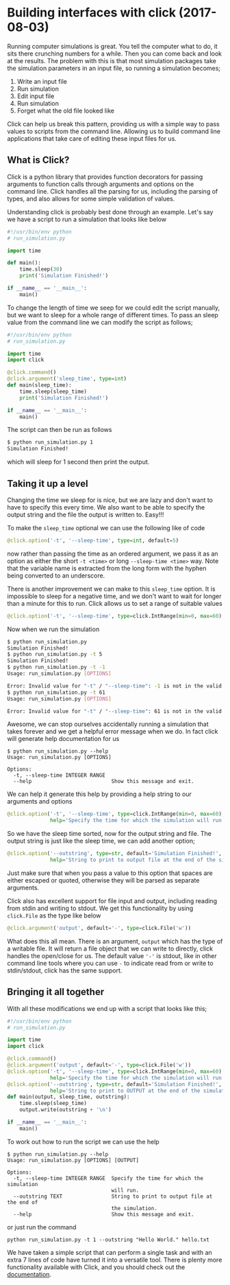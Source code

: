 # Building interfaces with click (2017-08-03)

Running computer simulations is great.
You tell the computer what to do,
it sits there crunching numbers for a while.
Then you can come back and look at the results.
The problem with this is that most simulation packages
take the simulation parameters in an input file,
so running a simulation becomes;

1. Write an input file
2. Run simulation
3. Edit input file
4. Run simulation
5. Forget what the old file looked like

Click can help us break this pattern,
providing us with a simple way to pass values to scripts from the command line.
Allowing us to build command line applications that
take care of editing these input files for us.

## What is Click?

Click is a python library that provides function decorators for
passing arguments to function calls through arguments and options on the command line.
Click handles all the parsing for us, including the parsing of types,
and also allows for some simple validation of values.

Understanding click is probably best done through an example.
Let's say we have a script to run a simulation that looks like below

```python
#!/usr/bin/env python
# run_simulation.py

import time

def main():
    time.sleep(30)
    print('Simulation Finished!')

if __name__ == '__main__':
    main()
```

To change the length of time we seep for we could edit the script manually,
but we want to sleep for a whole range of different times.
To pass an sleep value from the command line we can modify the script as follows;

```python
#!/usr/bin/env python
# run_simulation.py

import time
import click

@click.command()
@click.argument('sleep_time', type=int)
def main(sleep_time):
    time.sleep(sleep_time)
    print('Simulation Finished!')

if __name__ == '__main__':
    main()
```

The script can then be run as follows

```sh
$ python run_simulation.py 1
Simulation Finished!
```

which will sleep for 1 second then print the output.

## Taking it up a level

Changing the time we sleep for is nice,
but we are lazy and don't want to have to specify this every time.
We also want to be able to specify the output string
and the file the output is written to.
Easy!!!

To make the `sleep_time` optional we can use the following like of code

```python
@click.option('-t', '--sleep-time', type=int, default=5)
```

now rather than passing the time as an ordered argument,
we pass it as an option as either the short `-t <time>`
or long `--sleep-time <time>` way.
Note that the variable name is extracted from the long form
with the hyphen being converted to an underscore.

There is another improvement we can make to this `sleep_time` option.
It is impossible to sleep for a negative time,
and we don't want to wait for longer than a minute for this to run.
Click allows us to set a range of suitable values

```python
@click.option('-t', '--sleep-time', type=click.IntRange(min=0, max=60), default=5)
```

Now when we run the simulation

```sh
$ python run_simulation.py
Simulation Finished!
$ python run_simulation.py -t 5
Simulation Finished!
$ python run_simulation.py -t -1
Usage: run_simulation.py [OPTIONS]

Error: Invalid value for "-t" / "--sleep-time": -1 is not in the valid range of 0 to 60.
$ python run_simulation.py -t 61
Usage: run_simulation.py [OPTIONS]

Error: Invalid value for "-t" / "--sleep-time": 61 is not in the valid range of 0 to 60.
```

Awesome, we can stop ourselves accidentally running a simulation that takes forever
and we get a helpful error message when we do.
In fact click will generate help documentation for us

```shell
$ python run_simulation.py --help
Usage: run_simulation.py [OPTIONS]

Options:
  -t, --sleep-time INTEGER RANGE
  --help                          Show this message and exit.
```

We can help it generate this help by providing a help string to our arguments and options

```python
@click.option('-t', '--sleep-time', type=click.IntRange(min=0, max=60), default=5,
              help='Specify the time for which the simulation will run.')
```

So we have the sleep time sorted,
now for the output string and file.
The output string is just like the sleep time,
we can add another option;

```python
@click.option('--outstring', type=str, default='Simulation Finished!',
              help='String to print to output file at the end of the simulation.')
```

Just make sure that when you pass a value to this option
that spaces are either escaped or quoted,
otherwise they will be parsed as separate arguments.

Click also has excellent support for file input and output,
including reading from stdin and writing to stdout.
We get this functionality by using  `click.File` as the type like below

```python
@click.argument('output', default='-', type=click.File('w'))
```

What does this all mean.
There is an argument, `output` which has the type of a writable file.
It will return a file object that we can write to directly,
click handles the open/close for us.
The default value `'-'` is stdout,
like in other command line tools where you can use `-` to indicate
read from or write to stdin/stdout,
click has the same support.

## Bringing it all together

With all these modifications we end up with a script that looks like this;


```python
#!/usr/bin/env python
# run_simulation.py

import time
import click

@click.command()
@click.argument('output', default='-', type=click.File('w'))
@click.option('-t', '--sleep-time', type=click.IntRange(min=0, max=60), default=5,
              help='Specify the time for which the simulation will run.')
@click.option('--outstring', type=str, default='Simulation Finished!',
              help='String to print to OUTPUT at the end of the simulation.')
def main(output, sleep_time, outstring):
    time.sleep(sleep_time)
    output.write(outstring + '\n')

if __name__ == '__main__':
    main()
```

To work out how to run the script we can use the help

```shell
$ python run_simulation.py --help
Usage: run_simulation.py [OPTIONS] [OUTPUT]

Options:
  -t, --sleep-time INTEGER RANGE  Specify the time for which the simulation
                                  will run.
  --outstring TEXT                String to print to output file at the end of
                                  the simulation.
  --help                          Show this message and exit.
```

or just run the command

```shell
python run_simulation.py -t 1 --outstring "Hello World." hello.txt
```

We have taken a simple script that can perform a single task
and with an extra 7 lines of code have turned it into a versatile tool.
There is plenty more functionality available with Click,
and you should check out the [documentation](http://click.pocoo.org/5/).

<!-- markdownlint-disable-file -->
